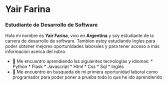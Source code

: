 # Yair Farina
### Estudiante de Desarrollo de Software

Hola mi nombre es **Yair Farina**, vivo en **Argentina** y soy estudiante de la carrera de desarrollo de software.
Tambíen estoy estudiando Ingles para poder obtener mejores oportunidades laborales y para tener acceso a más informacion acerca del rubro.

- 🌱 Me encuentro aprendiendo las siguientes tecnologías y idiomas:
       * Python
       * Flask
       * Javascript
       * Html
       * Css
       * Sql
       * Inglés
- 👯 Me encuentro en busqueda de mi primera oportunidad laboral como programador para poder poner a prueba todo lo que he ido aprendiendo
